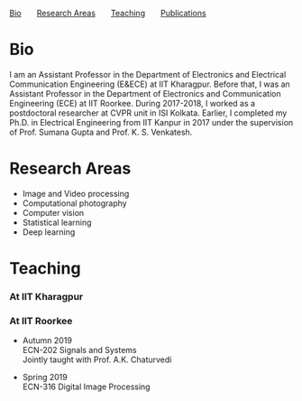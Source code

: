 [Bio](#bio) &nbsp; &nbsp; &nbsp; [Research Areas](#research-areas) &nbsp; &nbsp; &nbsp; [Teaching](#teaching) &nbsp; &nbsp; &nbsp; [Publications](publications)

# Bio
 I am an Assistant Professor in the Department of Electronics and Electrical Communication Engineering (E&ECE) at IIT Kharagpur. Before that, I was an Assistant Professor in the Department of Electronics and Communication Engineering (ECE) at IIT Roorkee. During 2017-2018, I worked as a postdoctoral researcher at CVPR unit in ISI Kolkata. Earlier, I completed my Ph.D. in Electrical Engineering from IIT Kanpur in 2017 under the supervision of Prof. Sumana Gupta and Prof. K. S. Venkatesh. 
 
# Research Areas
* Image and Video processing
* Computational photography
* Computer vision
* Statistical learning
* Deep learning

# Teaching
### At IIT Kharagpur

### At IIT Roorkee
* Autumn 2019<br/>
  ECN-202 Signals and Systems<br/>
  Jointly taught with Prof. A.K. Chaturvedi

* Spring 2019<br/>
  ECN-316 Digital Image Processing<br/>
 
